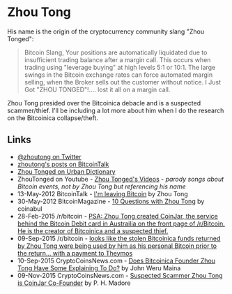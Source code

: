 
# Zhou Tong

His name is the origin of the cryptocurrency community slang "Zhou Tonged":

> Bitcoin Slang, Your positions are automatically liquidated due to insufficient trading balance after a margin call. This occurs when trading using "leverage buying" at high levels 5:1 or 10:1. The large swings in the Bitcoin exchange rates can force automated margin selling, when the Broker sells out the customer without notice. I Just Got "ZHOU TONGED"!.... lost it all on a margin call.

Zhou Tong presided over the Bitcoinica debacle and is a suspected scammer/thief. I'll be including a lot more about him when I do the research on the Bitcoinica collapse/theft.

## Links

* [@zhoutong on Twitter](https://twitter.com/zhoutong)
* [zhoutong's posts on BitcoinTalk](https://bitcointalk.org/index.php?action=profile;u=38455;sa=showPosts)
* [Zhou Tonged on Urban Dictionary](http://www.urbandictionary.com/define.php?term=Zhou%20Tonged)
* ZhouTonged on Youtube - [Zhou Tonged's Videos](https://www.youtube.com/user/ZhouTonged/videos) - _parody songs about Bitcoin events, not by Zhou Tong but referencing his name_
* 13-May-2012 BitcoinTalk - [I'm leaving Bitcoin](https://bitcointalk.org/index.php?topic=81581.0) by Zhou Tong
* 30-May-2012 BitcoinMagazine - [10 Questions with Zhou Tong](https://bitcoinmagazine.com/articles/10-questions-with-zhou-tong-1338356262/) by coinabul
* 28-Feb-2015 /r/bitcoin - [PSA: Zhou Tong created CoinJar, the service behind the Bitcoin Debit card in Austrailia on the front page of /r/Bitcoin. He is the creator of Bitcoinica and a suspected thief.](https://www.reddit.com/r/Bitcoin/comments/2xfag9/psa_zhou_tong_created_coinjar_the_service_behind/)
* 09-Sep-2015 /r/bitcoin - [looks like the stolen Bitcoinica funds returned by Zhou Tong were being used by him as his personal Bitcoin prior to the return... with a payment to Theymos](https://www.reddit.com/r/Bitcoin/comments/3k5zen/looks_like_the_stolen_bitcoinica_funds_returned/)
* 10-Sep-2015 CryptoCoinsNews.com - [Does Bitcoinica Founder Zhou Tong Have Some Explaining To Do?](https://www.cryptocoinsnews.com/bitcoinica-founder-zhou-tong-explaining/) by John Weru Maina
* 09-Nov-2015 CryptoCoinsNews.com - [Suspected Scammer Zhou Tong is CoinJar Co-Founder](https://www.cryptocoinsnews.com/suspected-scammer-zhou-tong-coinjar-co-founder/) by P. H. Madore
